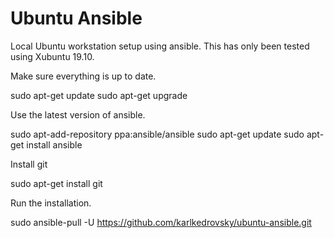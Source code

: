# Ubuntu Ansible

Local Ubuntu workstation setup using ansible. This has only been tested using Xubuntu 19.10.

Make sure everything is up to date.

  sudo apt-get update
  sudo apt-get upgrade

Use the latest version of ansible.

  sudo apt-add-repository ppa:ansible/ansible
  sudo apt-get update
  sudo apt-get install ansible

Install git

  sudo apt-get install git

Run the installation.

  sudo ansible-pull -U https://github.com/karlkedrovsky/ubuntu-ansible.git
